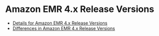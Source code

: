 # Amazon EMR 4\.x Release Versions<a name="emr-release-4x"></a>


+ [Details for Amazon EMR 4\.x Release Versions](emr-release-4x-details.md)
+ [Differences in Amazon EMR 4\.x Release Versions](emr-release-differences-4x.md)